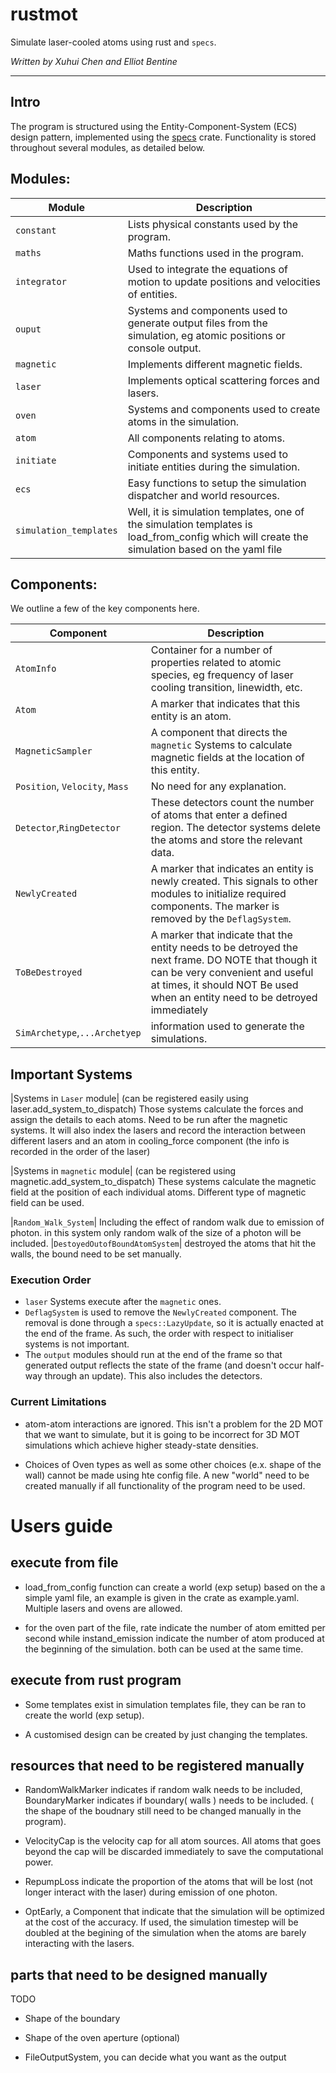 # rustmot

Simulate laser-cooled atoms using rust and `specs`.

_Written by Xuhui Chen and Elliot Bentine_
____________________________________

## Intro

The program is structured using the Entity-Component-System (ECS) design pattern, implemented using the [specs](https://github.com/slide-rs/specs) crate.
Functionality is stored throughout several modules, as detailed below.

## Modules:

| Module      | Description |
|-------------|-------------|
|`constant`   | Lists physical constants used by the program. |
|`maths`      | Maths functions used in the program. |
|`integrator`| Used to integrate the equations of motion to update positions and velocities of entities. |
|`ouput`      | Systems and components used to generate output files from the simulation, eg atomic positions or console output. |
|`magnetic`   | Implements different magnetic fields. |
|`laser`      | Implements optical scattering forces and lasers. |
|`oven`| Systems and components used to create atoms in the simulation. |
|`atom`       | All components relating to atoms. |
|`initiate`   | Components and systems used to initiate entities during the simulation. |
|`ecs`        | Easy functions to setup the simulation dispatcher and world resources. |
|`simulation_templates`| Well, it is simulation templates, one of the simulation templates is load_from_config which will create the simulation based on the yaml file|



## Components:

We outline a few of the key components here.

| Component            | Description |
|----------------------|-------------|
|`AtomInfo`            | Container for a number of properties related to atomic species, eg frequency of laser cooling transition, linewidth, etc. |
|`Atom`                | A marker that indicates that this entity is an atom. |
|`MagneticSampler`     | A component that directs the `magnetic` Systems to calculate magnetic fields at the location of this entity. |
|`Position`, `Velocity`, `Mass` | No need for any explanation. |
|`Detector`,`RingDetector` | These detectors count the number of atoms that enter a defined region. The detector systems delete the atoms and store the relevant data. |
|`NewlyCreated`        | A marker that indicates an entity is newly created. This signals to other modules to initialize required components. The marker is removed by the `DeflagSystem`. |
|`ToBeDestroyed`| A marker that indicate that the entity needs to be detroyed the next frame. DO NOTE that though it can be very convenient and useful at times, it should NOT Be used when an entity need to be detroyed immediately |
|`SimArchetype`,`...Archetyep`| information used to generate the simulations.|


## Important Systems

|Systems in `Laser` module| (can be registered easily using laser.add_system_to_dispatch) Those systems calculate the forces and assign the details to each atoms. Need to be run after the magnetic systems. It will also index the lasers and record the interaction between different lasers and an atom in cooling_force component (the info is recorded in the order of the laser)

|Systems in `magnetic` module| (can be registered using magnetic.add_system_to_dispatch) These systems calculate the magnetic field at the position of each individual atoms. Different type of magnetic field can be used.

|`Random_Walk_System`| Including the effect of random walk due to emission of photon. in this system only random walk of the size of a photon will be included.
|`DestoyedOutofBoundAtomSystem`| destroyed the atoms that hit the walls, the bound need to be set manually.


### Execution Order

* `laser` Systems execute after the `magnetic` ones.
* `DeflagSystem` is used to remove the `NewlyCreated` component. The removal is done through a `specs::LazyUpdate`, so it is actually enacted at the end of the frame. As such, the order with respect to initialiser systems is not important.
* The `output` modules should run at the end of the frame so that generated output reflects the state of the frame (and doesn't occur half-way through an update). This also includes the detectors.

### Current Limitations

* atom-atom interactions are ignored. This isn't a problem for the 2D MOT that we want to simulate, but it is going to be incorrect for 3D MOT simulations which achieve higher steady-state densities.

* Choices of Oven types as well as some other choices (e.x. shape of the wall) cannot be made using hte config file. A new "world" need to be created manually if all functionality of the program need to be used.

# Users guide

## execute from file

* load_from_config function can create a world (exp setup) based on the a simple yaml file, an example is given in the crate as example.yaml. Multiple lasers and ovens are allowed.

* for the oven part of the file, rate indicate the number of atom emitted per second while instand_emission indicate the number of atom produced at the beginning of the simulation. both can be used at the same time.

## execute from rust program

* Some templates exist in simulation templates file, they can be ran to create the world (exp setup).

* A customised design can be created by just changing the templates.

## resources that need to be registered manually

* RandomWalkMarker indicates if random walk needs to be included, BoundaryMarker indicates if boundary( walls ) needs to be included. ( the shape of the boudnary still need to be changed manually in the program). 

* VelocityCap is the velocity cap for all atom sources. All atoms that goes beyond the cap will be discarded immediately to save the computational power.

* RepumpLoss indicate the proportion of the atoms that will be lost (not longer interact with the laser) during emission of one photon. 

* OptEarly, a Component that indicate that the simulation will be optimized at the cost of the accuracy. If used, the simulation timestep will be doubled at the begining of the simulation when the atoms are barely interacting with the lasers.

## parts that need to be designed manually

TODO

* Shape of the boundary

* Shape of the oven aperture (optional)

* FileOutputSystem, you can decide what you want as the output
